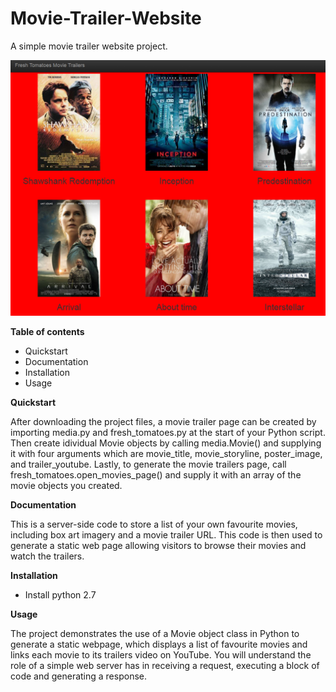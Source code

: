 # Movie-Trailer-Website
A simple movie trailer website project.

![image1](https://github.com/AnanyaSharma22/Movie-Trailer-Website/blob/master/images/movie1.PNG)

**Table of contents**

-  Quickstart
-  Documentation
-  Installation
-  Usage

**Quickstart**

After downloading the project files, a movie trailer page can be created by importing media.py and fresh_tomatoes.py at the start of your Python script. Then create idividual Movie objects by calling  media.Movie() and supplying it with four arguments which are  movie_title, movie_storyline, poster_image, and trailer_youtube. Lastly, to generate the movie trailers page, call fresh_tomatoes.open_movies_page() and supply it with an array of the movie objects you created.

**Documentation**

This is a server-side code to store a list of your own favourite movies, including box art imagery and a movie trailer URL. This code is then used to generate a static web page allowing visitors to browse their movies and watch the trailers.

**Installation**
 - Install python 2.7
 
**Usage**

The project demonstrates the use of a Movie object class in Python to generate a static webpage, which displays a list of favourite movies and links  each movie to its trailers video on YouTube. You will understand the role of a simple web server has in receiving a request, executing a block of code and generating a response.
